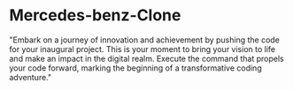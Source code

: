 # Mercedes-benz-Clone
 "Embark on a journey of innovation and achievement by pushing the code for your inaugural project. This is your moment to bring your vision to life and make an impact in the digital realm. Execute the command that propels your code forward, marking the beginning of a transformative coding adventure."
